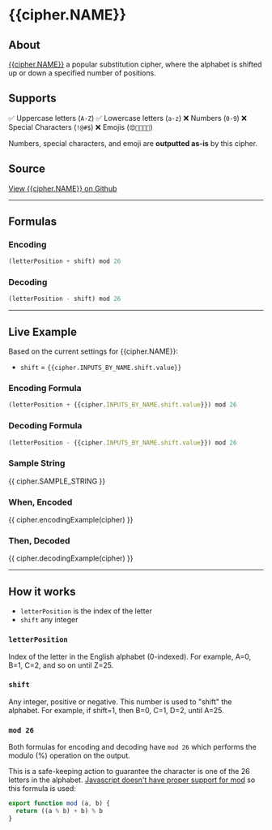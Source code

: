 # {{cipher.NAME}}

## About
[{{cipher.NAME}}](http://en.wikipedia.org/wiki/Caesar_cipher) a popular substitution cipher, where the alphabet is shifted up or down a specified number of positions.

## Supports
✅ Uppercase letters (`A-Z`)
✅ Lowercase letters (`a-z`)
❌ Numbers (`0-9`)
❌ Special Characters (`!@#$`)
❌ Emojis (`😍🤬👩🏾‍💻`)

Numbers, special characters, and emoji are **outputted as-is** by this cipher.

## Source
[View {{cipher.NAME}} on Github](https://github.com/thalida/ciphers.codes/blob/master/src/ciphers/caesar/caesar.js)

---

## Formulas

### Encoding
```js
(letterPosition + shift) mod 26
```

### Decoding
```js
(letterPosition - shift) mod 26
```

---

## Live Example
Based on the current settings for {{cipher.NAME}}:
- `shift` = `{{cipher.INPUTS_BY_NAME.shift.value}}`

### Encoding Formula
```js
(letterPosition + {{cipher.INPUTS_BY_NAME.shift.value}}) mod 26
```

### Decoding Formula
```js
(letterPosition - {{cipher.INPUTS_BY_NAME.shift.value}}) mod 26
```


### Sample String
{{ cipher.SAMPLE_STRING }}

### When, **Encoded**
{{ cipher.encodingExample(cipher) }}

### Then, **Decoded**
{{ cipher.decodingExample(cipher) }}

---

## How it works
- `letterPosition` is the index of the letter
- `shift` any integer

### `letterPosition`
Index of the letter in the English alphabet (0-indexed). For example, A=0, B=1, C=2, and so on until Z=25.

### `shift`
Any integer, positive or negative. This number is used to "shift" the alphabet. For example, if shift=1, then B=0, C=1, D=2, until A=25.

### `mod 26`
Both formulas for encoding and decoding have `mod 26` which performs the modulo (%) operation on the output.

This is a safe-keeping action to guarantee the character is one of the 26 letters in the alphabet. [Javascript doesn't have proper support for mod](https://dev.to/maurobringolf/a-neat-trick-to-compute-modulo-of-negative-numbers-111e) so this formula is used:
```js
export function mod (a, b) {
  return ((a % b) + b) % b
}
```
